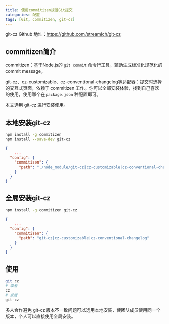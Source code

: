 ```yaml
---
title: 使用commitizen规范Git提交
categories: 配置
tags: [Git, commitizen, git-cz]
---
```


git-cz Github 地址：https://github.com/streamich/git-cz

<!-- more -->

## commitizen简介

commitizen：基于Node.js的 `git commit` 命令行工具，辅助生成标准化规范化的 commit message。

git-cz、cz-customizable、cz-conventional-changelog等适配器：提交时选择的交互式页面，依赖于 commitizen 工作。你可以全部安装体验，找到自己喜欢的使用，使用哪个在 `package.json` 种配置即可。

本文选用 git-cz 进行安装使用。

## 本地安装git-cz

```bash
npm install -g commitizen
npm install --save-dev git-cz
```

```json package.json
{
    ...
  "config": {
    "commitizen": {
      "path": "./node_module/git-cz|cz-customizable|cz-conventional-changelog"
    }
  }
}
```

## 全局安装git-cz

```bash
npm install -g commitizen git-cz
```

```json package.json
{
    ...
  "config": {
    "commitizen": {
      "path": "git-cz|cz-customizable|cz-conventional-changelog"
    }
  }
}
```

## 使用

```bash
git cz
# 或者
cz
# 或者
git-cz
```

多人合作避免 git-cz 版本不一致问题可以选用本地安装，使团队成员使用同一个版本，个人可以直接使用全局安装。
